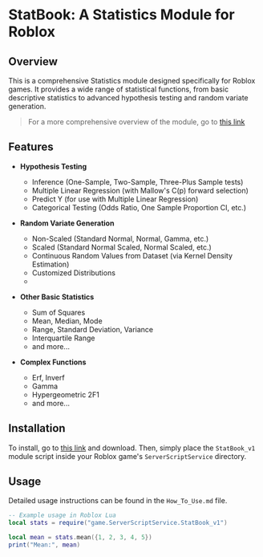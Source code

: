 # StatBook: A Statistics Module for Roblox

## Overview

This is a comprehensive Statistics module designed specifically for Roblox games. It provides a wide range of statistical functions, from basic descriptive statistics to advanced hypothesis testing and random variate generation.

> For a more comprehensive overview of the module, go to [this link]()

## Features

- **Hypothesis Testing**
  - Inference (One-Sample, Two-Sample, Three-Plus Sample tests)
  - Multiple Linear Regression (with Mallow's C(p) forward selection)
  - Predict Y (for use with Multiple Linear Regression)
  - Categorical Testing (Odds Ratio, One Sample Proportion CI, etc.)
  
- **Random Variate Generation**
  - Non-Scaled (Standard Normal, Normal, Gamma, etc.)
  - Scaled (Standard Normal Scaled, Normal Scaled, etc.)
  - Continuous Random Values from Dataset (via Kernel Density Estimation)
  - Customized Distributions 
  - 
  
- **Other Basic Statistics**
  - Sum of Squares
  - Mean, Median, Mode
  - Range, Standard Deviation, Variance
  - Interquartile Range
  - and more...
  
- **Complex Functions**
  - Erf, Inverf
  - Gamma
  - Hypergeometric 2F1
  - and more...

## Installation

To install, go to [this link](https://www.roblox.com/library/14945241287/StatBook-v1-Statistics-Module) and download. Then, simply place the `StatBook_v1` module script inside your Roblox game's `ServerScriptService` directory.

## Usage

Detailed usage instructions can be found in the `How_To_Use.md` file.

```lua
-- Example usage in Roblox Lua
local stats = require("game.ServerScriptService.StatBook_v1")

local mean = stats.mean({1, 2, 3, 4, 5})
print("Mean:", mean)
```
